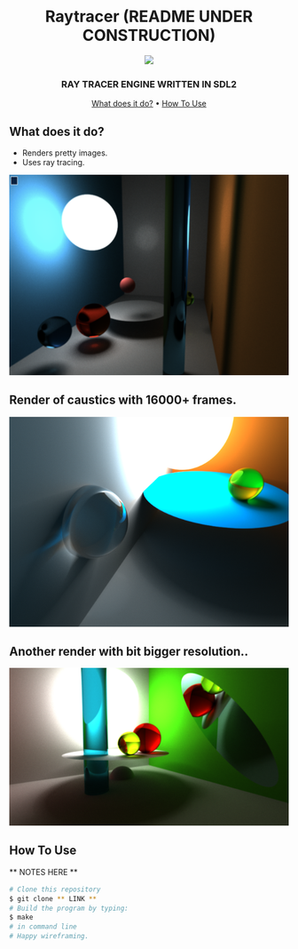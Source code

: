 <h1 align="center">
  <br>
    Raytracer (README UNDER CONSTRUCTION)
  <br>
</h1>

<div align="center">
  <img src="movement.gif"></img>
</div>

<h3 align="center">RAY TRACER ENGINE WRITTEN IN SDL2</h3>

<p align="center">
  <a href="#what-does-it-do">What does it do?</a> •
  <a href="#how-to-use">How To Use</a>
</p>


## What does it do?

* Renders pretty images.
* Uses ray tracing.

<img src="final_render.png"></img>

## Render of caustics with 16000+ frames.
<img src="nice_caustic_sphere.bmp"></img>

## Another render with bit bigger resolution..
<img src="screenshot.bmp"></img>


## How To Use

** NOTES HERE **

```bash
# Clone this repository
$ git clone ** LINK **
# Build the program by typing:
$ make
# in command line
# Happy wireframing.
```
